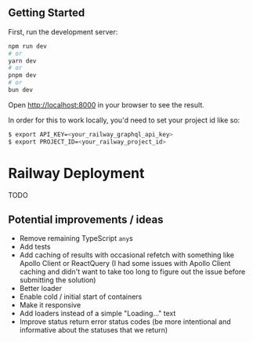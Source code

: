 ## Getting Started

First, run the development server:

```bash
npm run dev
# or
yarn dev
# or
pnpm dev
# or
bun dev
```

Open [http://localhost:8000](http://localhost:8000) in your browser to see the result.

In order for this to work locally, you'd need to set your project id like so:

```sh
$ export API_KEY=<your_railway_graphql_api_key>
$ export PROJECT_ID=<your_railway_project_id>
```

# Railway Deployment

TODO

## Potential improvements / ideas

- Remove remaining TypeScript `any`s
- Add tests
- Add caching of results with occasional refetch with something like Apollo Client or ReactQuery (I had some issues with Apollo Client caching and didn't want to take too long to figure out the issue before submitting the solution)
- Better loader
- Enable cold / initial start of containers
- Make it responsive
- Add loaders instead of a simple "Loading..." text
- Improve status return error status codes (be more intentional and informative about the statuses that we return)
